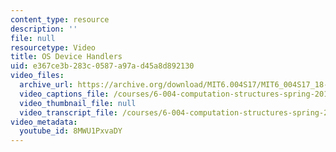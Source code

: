 ```yaml
---
content_type: resource
description: ''
file: null
resourcetype: Video
title: OS Device Handlers
uid: e367ce3b-283c-0587-a97a-d45a8d892130
video_files:
  archive_url: https://archive.org/download/MIT6.004S17/MIT6_004S17_18-02-01_300k.mp4
  video_captions_file: /courses/6-004-computation-structures-spring-2017/ae4ce977d4345aa3b1913899fe605aeb_8MWU1PxvaDY.vtt
  video_thumbnail_file: null
  video_transcript_file: /courses/6-004-computation-structures-spring-2017/3bc8835c066da014a1e0d7cec02cc664_8MWU1PxvaDY.pdf
video_metadata:
  youtube_id: 8MWU1PxvaDY
---
```

